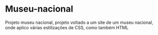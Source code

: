 # Museu-nacional
Projeto museu nacional, projeto voltado a um site de um museu nacional, onde aplico várias estilizações de CSS, como também HTML
